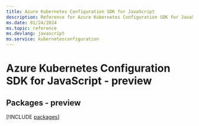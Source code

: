 ```yaml
---
title: Azure Kubernetes Configuration SDK for JavaScript
description: Reference for Azure Kubernetes Configuration SDK for JavaScript
ms.date: 01/24/2024
ms.topic: reference
ms.devlang: javascript
ms.service: kubernetesconfiguration
---
```

# Azure Kubernetes Configuration SDK for JavaScript - preview
## Packages - preview
[!INCLUDE [packages](kubernetes-configuration-index.md)]
